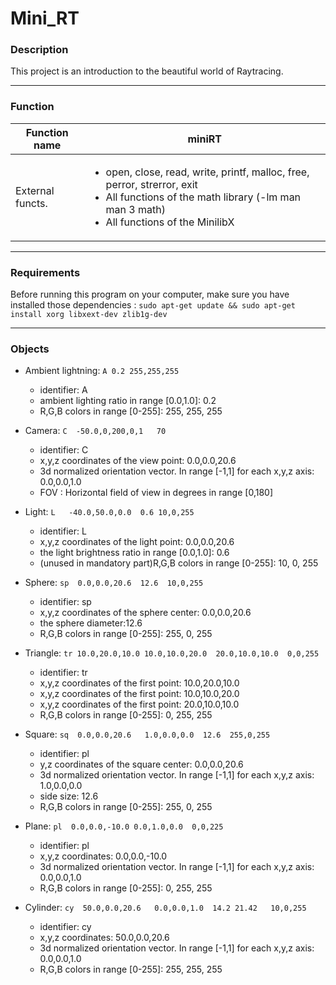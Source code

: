 # Mini_RT

### Description
 This project is an introduction to the beautiful world of Raytracing.
 
***
### Function


| Function name  | miniRT |
| ------------- | ------------- |
| External functs.  | <ul><li>open, close, read, write, printf, malloc, free, perror, strerror, exit</li><li>All functions of the math library (-lm man man 3 math)</li><li>All functions of the MinilibX</li></ul>|

***
### Requirements
Before running this program on your computer, make sure you have installed those dependencies :
`sudo apt-get update && sudo apt-get install xorg libxext-dev zlib1g-dev`

***
### Objects

* Ambient lightning: `A 0.2 255,255,255`
    * identifier: A
    * ambient lighting ratio in range [0.0,1.0]: 0.2
    * R,G,B colors in range [0-255]: 255, 255, 255

* Camera: `C  -50.0,0,200,0,1   70`
    * identifier: C
    * x,y,z coordinates of the view point: 0.0,0.0,20.6
    * 3d normalized orientation vector. In range [-1,1] for each x,y,z axis: 0.0,0.0,1.0
    * FOV : Horizontal field of view in degrees in range [0,180]

* Light: `L   -40.0,50.0,0.0  0.6 10,0,255`
    * identifier: L
    * x,y,z coordinates of the light point: 0.0,0.0,20.6
    * the light brightness ratio in range [0.0,1.0]: 0.6
    * (unused in mandatory part)R,G,B colors in range [0-255]: 10, 0, 255

* Sphere: `sp  0.0,0.0,20.6  12.6  10,0,255`
    * identifier: sp
    * x,y,z coordinates of the sphere center: 0.0,0.0,20.6
    * the sphere diameter:12.6
    * R,G,B colors in range [0-255]: 255, 0, 255

* Triangle: `tr 10.0,20.0,10.0 10.0,10.0,20.0  20.0,10.0,10.0  0,0,255`
    * identifier: tr
    * x,y,z coordinates of the first point: 10.0,20.0,10.0
    * x,y,z coordinates of the first point: 10.0,10.0,20.0
    * x,y,z coordinates of the first point: 20.0,10.0,10.0
    * R,G,B colors in range [0-255]: 0, 255, 255

* Square: `sq  0.0,0.0,20.6   1.0,0.0,0.0  12.6  255,0,255`
    * identifier: pl
    * y,z coordinates of the square center: 0.0,0.0,20.6
    * 3d normalized orientation vector. In range [-1,1] for each x,y,z axis: 1.0,0.0,0.0
    * side size: 12.6
    * R,G,B colors in range [0-255]: 255, 0, 255

* Plane: `pl  0.0,0.0,-10.0 0.0,1.0,0.0  0,0,225`
    * identifier: pl
    * x,y,z coordinates: 0.0,0.0,-10.0
    * 3d normalized orientation vector. In range [-1,1] for each x,y,z axis: 0.0,0.0,1.0
    * R,G,B colors in range [0-255]: 0, 255, 255

* Cylinder: `cy  50.0,0.0,20.6   0.0,0.0,1.0  14.2 21.42   10,0,255`
    * identifier: cy
    * x,y,z coordinates: 50.0,0.0,20.6
    * 3d normalized orientation vector. In range [-1,1] for each x,y,z axis: 0.0,0.0,1.0
    * R,G,B colors in range [0-255]: 255, 255, 255

